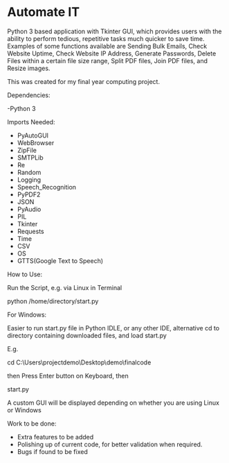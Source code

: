 # Automate IT
Python 3 based application with Tkinter GUI, which provides users with the ability to perform tedious, repetitive tasks much quicker to save time. Examples of some functions available are Sending Bulk Emails, Check Website Uptime, Check Website IP Address, Generate Passwords, Delete Files within a certain file size range, Split PDF files, Join PDF files, and Resize images.

This was created for my final year computing project.

Dependencies:

-Python 3

Imports Needed:

- PyAutoGUI
- WebBrowser
- ZipFile
- SMTPLib
- Re
- Random
- Logging
- Speech_Recognition
- PyPDF2
- JSON
- PyAudio
- PIL
- Tkinter
- Requests
- Time
- CSV
- OS
- GTTS(Google Text to Speech)

How to Use:

Run the Script, e.g. via Linux in Terminal 

python /home/directory/start.py

For Windows:

Easier to run start.py file in Python IDLE, or any other IDE, alternative cd to directory containing downloaded files, and load start.py

E.g. 

cd C:\Users\projectdemo\Desktop\demo\finalcode

then Press Enter button on Keyboard, then 

start.py


A custom GUI will be displayed depending on whether you are using Linux or Windows

Work to be done:

- Extra features to be added
- Polishing up of current code, for better validation when required.
- Bugs if found to be fixed
